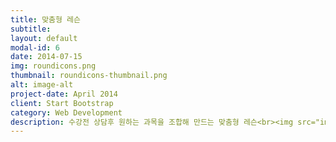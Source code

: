 ```yaml
---
title: 맞춤형 레슨
subtitle: 
layout: default
modal-id: 6
date: 2014-07-15
img: roundicons.png
thumbnail: roundicons-thumbnail.png
alt: image-alt
project-date: April 2014
client: Start Bootstrap
category: Web Development
description: 수강전 상담후 원하는 과목을 조합해 만드는 맞춤형 레슨<br><img src="img/custom-lesson-path.jpg" alt="custom lesson">
---
```


